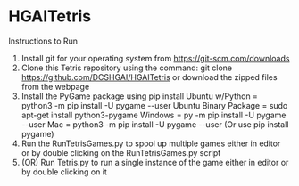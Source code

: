 # HGAITetris

Instructions to Run
1. Install git for your operating system from https://git-scm.com/downloads  
2. Clone this Tetris repository using the command: git clone https://github.com/DCSHGAI/HGAITetris or download the zipped files from the webpage
3. Install the PyGame package using pip install
 Ubuntu w/Python = python3 -m pip install -U pygame --user
 Ubuntu Binary Package = sudo apt-get install python3-pygame
 Windows = py -m pip install -U pygame --user
 Mac = python3 -m pip install -U pygame --user
 (Or use pip install pygame)
4. Run the RunTetrisGames.py to spool up multiple games either in editor or by double clicking on the RunTetrisGames.py script
5. (OR) Run Tetris.py to run a single instance of the game either in editor or by double clicking on it
